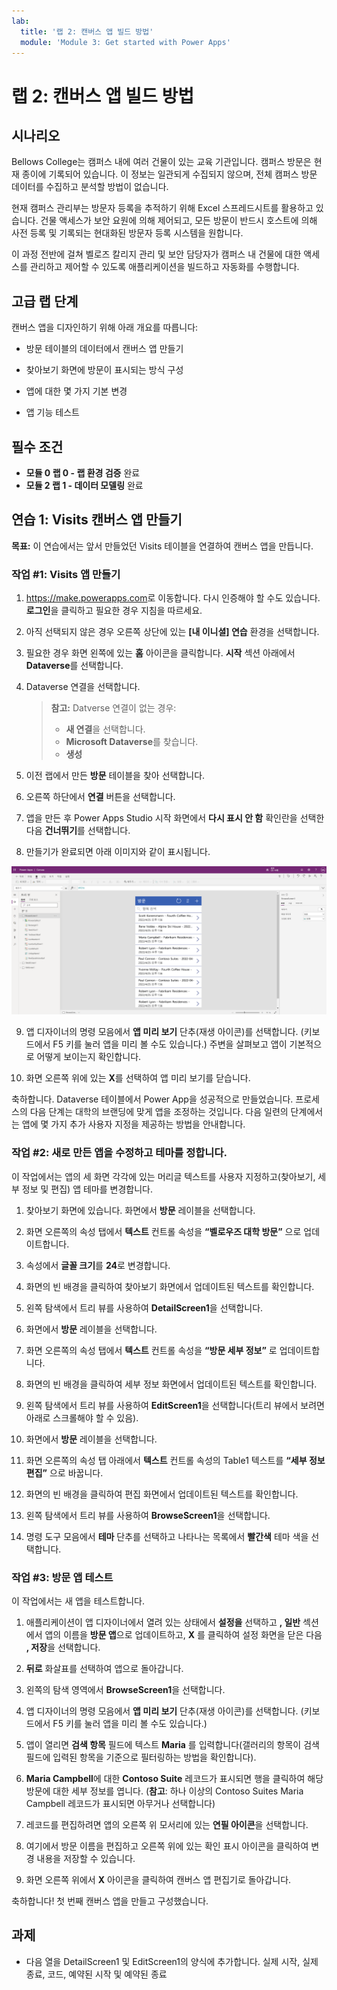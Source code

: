 ```yaml
---
lab:
  title: '랩 2: 캔버스 앱 빌드 방법'
  module: 'Module 3: Get started with Power Apps'
---
```


# <a name="lab-2-how-to-build-a-canvas-app"></a>랩 2: 캔버스 앱 빌드 방법

## <a name="scenario"></a>시나리오

Bellows College는 캠퍼스 내에 여러 건물이 있는 교육 기관입니다. 캠퍼스 방문은 현재 종이에 기록되어 있습니다. 이 정보는 일관되게 수집되지 않으며, 전체 캠퍼스 방문 데이터를 수집하고 분석할 방법이 없습니다.

현재 캠퍼스 관리부는 방문자 등록을 추적하기 위해 Excel 스프레드시트를 활용하고 있습니다. 건물 액세스가 보안 요원에 의해 제어되고, 모든 방문이 반드시 호스트에 의해 사전 등록 및 기록되는 현대화된 방문자 등록 시스템을 원합니다.

이 과정 전반에 걸쳐 벨로즈 칼리지 관리 및 보안 담당자가 캠퍼스 내 건물에 대한 액세스를 관리하고 제어할 수 있도록 애플리케이션을 빌드하고 자동화를 수행합니다.

## <a name="high-level-lab-steps"></a>고급 랩 단계

캔버스 앱을 디자인하기 위해 아래 개요를 따릅니다:

- 방문 테이블의 데이터에서 캔버스 앱 만들기

- 찾아보기 화면에 방문이 표시되는 방식 구성

- 앱에 대한 몇 가지 기본 변경

- 앱 기능 테스트

## <a name="prerequisites"></a>필수 조건

- **모듈 0 랩 0 - 랩 환경 검증** 완료
- **모듈 2 랩 1 - 데이터 모델링** 완료

## <a name="exercise-1-create-visits-canvas-app"></a>연습 1: Visits 캔버스 앱 만들기

**목표:** 이 연습에서는 앞서 만들었던 Visits 테이블을 연결하여 캔버스 앱을 만듭니다.

### <a name="task-1-create-the-visits-app"></a>작업 \#1: Visits 앱 만들기

1.  <https://make.powerapps.com>로 이동합니다. 다시 인증해야 할 수도 있습니다. **로그인**을 클릭하고 필요한 경우 지침을 따르세요.

2.  아직 선택되지 않은 경우 오른쪽 상단에 있는 **[내 이니셜] 연습** 환경을 선택합니다.

3.  필요한 경우 화면 왼쪽에 있는 **홈** 아이콘을 클릭합니다. **시작** 섹션 아래에서 **Dataverse**를 선택합니다.

4.  Dataverse 연결을 선택합니다.

    > **참고:** Datverse 연결이 없는 경우:
    > - **새 연결**을 선택합니다.
    > - **Microsoft Dataverse**를 찾습니다.
    > - **생성**

5.  이전 랩에서 만든 **방문** 테이블을 찾아 선택합니다.

6.  오른쪽 하단에서 **연결** 버튼을 선택합니다.

7.  앱을 만든 후 Power Apps Studio 시작 화면에서 **다시 표시 안 함** 확인란을 선택한 다음 **건너뛰기**를 선택합니다.

8.  만들기가 완료되면 아래 이미지와 같이 표시됩니다.

![방문 데이터에서 만든 캔버스 앱입니다.](media/2-canvas-app-from-data.png)

9. 앱 디자이너의 명령 모음에서 **앱 미리 보기** 단추(재생 아이콘)를 선택합니다. (키보드에서 F5 키를 눌러 앱을 미리 볼 수도 있습니다.) 주변을 살펴보고 앱이 기본적으로 어떻게 보이는지 확인합니다.

10. 화면 오른쪽 위에 있는 **X**를 선택하여 앱 미리 보기를 닫습니다.

축하합니다. Dataverse 테이블에서 Power App을 성공적으로 만들었습니다. 프로세스의 다음 단계는 대학의 브랜딩에 맞게 앱을 조정하는 것입니다. 다음 일련의 단계에서는 앱에 몇 가지 추가 사용자 지정을 제공하는 방법을 안내합니다.

### <a name="task-2-modify-and-theme-the-newly-created-app"></a>작업 \#2: 새로 만든 앱을 수정하고 테마를 정합니다.

이 작업에서는 앱의 세 화면 각각에 있는 머리글 텍스트를 사용자 지정하고(찾아보기, 세부 정보 및 편집) 앱 테마를 변경합니다.

1.  찾아보기 화면에 있습니다. 화면에서 **방문** 레이블을 선택합니다.

1.  화면 오른쪽의 속성 탭에서 **텍스트** 컨트롤 속성을 **“벨로우즈 대학 방문”** 으로 업데이트합니다.

1. 속성에서 **글꼴 크기**를 **24**로 변경합니다.

1.  화면의 빈 배경을 클릭하여 찾아보기 화면에서 업데이트된 텍스트를 확인합니다.

1.  왼쪽 탐색에서 트리 뷰를 사용하여 **DetailScreen1**을 선택합니다.

1.  화면에서 **방문** 레이블을 선택합니다.

1.  화면 오른쪽의 속성 탭에서 **텍스트** 컨트롤 속성을 **“방문 세부 정보”** 로 업데이트합니다.

1.  화면의 빈 배경을 클릭하여 세부 정보 화면에서 업데이트된 텍스트를 확인합니다.

1.  왼쪽 탐색에서 트리 뷰를 사용하여 **EditScreen1**을 선택합니다(트리 뷰에서 보려면 아래로 스크롤해야 할 수 있음).

1.  화면에서 **방문** 레이블을 선택합니다.

1.  화면 오른쪽의 속성 탭 아래에서 **텍스트** 컨트롤 속성의 Table1 텍스트를 **“세부 정보 편집”** 으로 바꿉니다.

1.  화면의 빈 배경을 클릭하여 편집 화면에서 업데이트된 텍스트를 확인합니다.

1. 왼쪽 탐색에서 트리 뷰를 사용하여 **BrowseScreen1**을 선택합니다.

1. 명령 도구 모음에서 **테마** 단추를 선택하고 나타나는 목록에서 **빨간색** 테마 색을 선택합니다.

### <a name="task-3-test-your-visits-app"></a>작업 \#3: 방문 앱 테스트

이 작업에서는 새 앱을 테스트합니다.

1.  애플리케이션이 앱 디자이너에서 열려 있는 상태에서 **설정을** 선택하고 **, 일반** 섹션에서 앱의 이름을 **방문 앱**으로 업데이트하고, **X** 를 클릭하여 설정 화면을 닫은 다음 **, 저장**을 선택합니다.

2.  **뒤로** 화살표를 선택하여 앱으로 돌아갑니다.

3.  왼쪽의 탐색 영역에서 **BrowseScreen1**을 선택합니다.

4.  앱 디자이너의 명령 모음에서 **앱 미리 보기** 단추(재생 아이콘)를 선택합니다. (키보드에서 F5 키를 눌러 앱을 미리 볼 수도 있습니다.)

4.  앱이 열리면 **검색 항목** 필드에 텍스트 **Maria**
    를 입력합니다(갤러리의 항목이 검색 필드에 입력된 항목을 기준으로 필터링하는 방법을 확인합니다).

5.  **Maria Campbell**에 대한 **Contoso Suite** 레코드가 표시되면 행을 클릭하여 해당 방문에 대한 세부 정보를 엽니다. (**참고**: 하나 이상의 Contoso Suites Maria Campbell 레코드가 표시되면 아무거나 선택합니다)

6.  레코드를 편집하려면 앱의 오른쪽 위 모서리에 있는 **연필 아이콘**을 선택합니다.

7.  여기에서 방문 이름을 편집하고 오른쪽 위에 있는 확인 표시 아이콘을 클릭하여 변경 내용을 저장할 수 있습니다.

8.  화면 오른쪽 위에서 **X** 아이콘을 클릭하여 캔버스 앱 편집기로 돌아갑니다.

축하합니다! 첫 번째 캔버스 앱을 만들고 구성했습니다.

## <a name="challenges"></a>과제

- 다음 열을 DetailScreen1 및 EditScreen1의 양식에 추가합니다. 실제 시작, 실제 종료, 코드, 예약된 시작 및 예약된 종료

